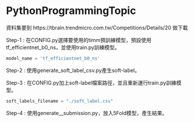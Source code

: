 # PythonProgrammingTopic
<p>資料集要到 https://tbrain.trendmicro.com.tw/Competitions/Details/20 做下載</p>

Step-1 : 在CONFIG.py選擇要使用的timm預訓練模型，預設使用tf_efficientnet_b0_ns，並使用train.py訓練模型。
```python
model_name = 'tf_efficientnet_b0_ns'
```
Step-2 : 使用generate_soft_label_csv.py產生soft-label。

Step-3 : 在CONFIG.py加上soft-label檔案路徑，並且重新運行train.py訓練模型。
```python
soft_labels_filename = "./soft_label.csv"
```

Step-4 : 使用generate__submission.py，放入5Fold模型，產生結果。

